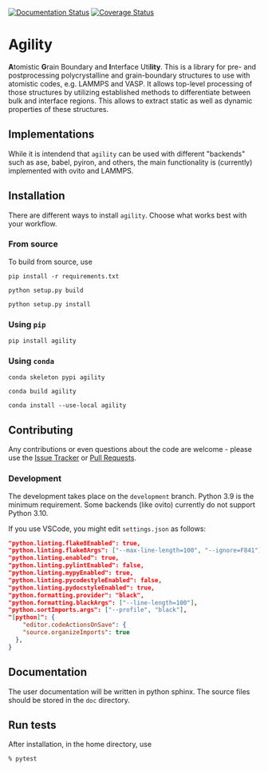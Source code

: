 [![Documentation Status](https://readthedocs.org/projects/agility1/badge/?version=latest)](https://agility1.readthedocs.io/en/latest/?badge=latest)
[![Coverage Status](https://coveralls.io/repos/github/ab5424/agility/badge.svg?branch=main)](https://coveralls.io/github/ab5424/agility?branch=main)

# Agility

**A**tomistic **G**rain Boundary and **I**nterface Uti**lity**. This is a library for pre- and postprocessing polycrystalline and grain-boundary structures to use with atomistic codes, e.g. LAMMPS and VASP. It allows top-level processing of those structures by utilizing established methods to differentiate between bulk and interface regions. This allows to extract static as well as dynamic properties of these structures.

## Implementations

While it is intendend that `agility` can be used with different "backends" such as ase, babel, pyiron, and others, the main functionality is (currently) implemented with ovito and LAMMPS.



## Installation

There are different ways to install `agility`. Choose what works best with your workflow.

### From source

To build from source, use

    pip install -r requirements.txt

    python setup.py build

    python setup.py install

### Using `pip`

    pip install agility

### Using `conda` 

    conda skeleton pypi agility

    conda build agility
    
    conda install --use-local agility

## Contributing

Any contributions or even questions about the code are welcome - please use the [Issue Tracker](https://github.com/ab5424/agility/issues) or [Pull Requests](https://github.com/ab5424/agility/pulls).

### Development

The development takes place on the `development` branch. Python 3.9 is the minimum requirement. Some backends (like ovito) currently do not support Python 3.10.

If you use VSCode, you might edit `settings.json` as follows:

  ```json
  "python.linting.flake8Enabled": true,
  "python.linting.flake8Args": ["--max-line-length=100", "--ignore=F841"],
  "python.linting.enabled": true,
  "python.linting.pylintEnabled": false,
  "python.linting.mypyEnabled": true,
  "python.linting.pycodestyleEnabled": false,
  "python.linting.pydocstyleEnabled": true,
  "python.formatting.provider": "black",
  "python.formatting.blackArgs": ["--line-length=100"],
  "python.sortImports.args": ["--profile", "black"],
  "[python]": {
      "editor.codeActionsOnSave": {
      "source.organizeImports": true
    },
  }
  ```

## Documentation

The user documentation will be written in python sphinx. The source files should be
stored in the `doc` directory.

## Run tests

After installation, in the home directory, use

```bash
% pytest
```


